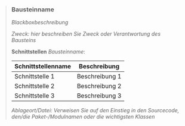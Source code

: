 > ### Bausteinname
>
> _Blackboxbeschreibung_
>
> *Zweck:* _hier beschreiben Sie Zweck oder Verantwortung des Bausteins_
>
> __Schnittstellen__ _Bausteinname_:
>
> | Schnittstellenname | Beschreibung |
> | ------------------ | ------------ |
> | Schnittstelle 1 | Beschreibung 1 |
> | Schnittstelle 2 | Beschreibung 2 |
> | Schnittstelle 3 | Beschreibung 3 |
>
> *Ablageort/Datei:* _Verweisen Sie auf den Einstieg in den Sourcecode, den/die Paket-/Modulnamen oder die wichtigsten Klassen_

